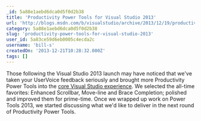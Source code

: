 ```yaml
---
_id: 5a88e1aebd6dca0d5f0d2b38
title: 'Productivity Power Tools for Visual Studio 2013'
url: 'http://blogs.msdn.com/b/visualstudio/archive/2013/12/19/productivity-power-tools-for-visual-studio-2013.aspx'
category: 5a88e1aebd6dca0d5f0d2b38
slug: 'productivity-power-tools-for-visual-studio-2013'
user_id: 5a83ce59d6eb0005c4ecda2c
username: 'bill-s'
createdOn: '2013-12-21T10:28:32.000Z'
tags: []
---
```


Those following the Visual Studio 2013 launch may have noticed that we've taken your UserVoice feedback seriously and brought more Productivity Power Tools into the <a href="http://blogs.msdn.com/b/visualstudio/archive/2013/07/15/visual-studio-2013-new-editor-features.aspx">core Visual Studio experience</a>. We selected the all-time favorites: Enhanced Scrollbar, Move-line and Brace Completion; polished and improved them for prime-time. Once we wrapped up work on Power Tools 2013, we started discussing what we'd like to deliver in the next round of Productivity Power Tools.

